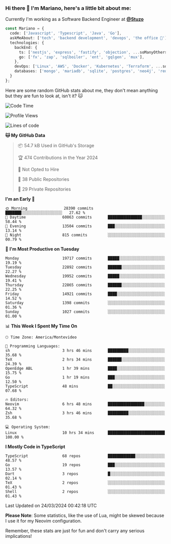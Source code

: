 ### Hi there 👋 I'm Mariano, here's a little bit about me:

Currently I'm working as a Software Backend Engineer at [**@Stuzo**](https://www.stuzo.com/)

```ts
const Mariano = {
  code: ['Javascript', 'Typescript', 'Java', 'Go'],
  askMeAbout: ['tech', 'backend development', 'devops', 'the office 💼'],
  technologies: {
    backEnd: {
      ts: ['nestjs', 'express', 'fastify', 'objection', ...soManyOthersFrameworks],
      go: ['fx', 'zap', 'sqlboiler', 'ent', 'gqlgen', 'mux'],
    },
    devOps: ['Linux', 'AWS', 'Docker', 'Kubernetes', 'Terraform', ...soManyOthersTools],
    databases: ['mongo', 'mariadb', 'sqlite', 'postgres', 'neo4j', 'redis', ...],
  }
};
```

Here are some random GitHub stats about me, they don't mean anything but they are fun to look at, isn't it? 🐱

<!--START_SECTION:waka-->
![Code Time](http://img.shields.io/badge/Code%20Time-1%2C790%20hrs%2032%20mins-blue)

![Profile Views](http://img.shields.io/badge/Profile%20Views-2-blue)

![Lines of code](https://img.shields.io/badge/From%20Hello%20World%20I%27ve%20Written-18.4%20million%20lines%20of%20code-blue)

**🐱 My GitHub Data** 

> 📦 54.7 kB Used in GitHub's Storage 
 > 
> 🏆 474 Contributions in the Year 2024
 > 
> 🚫 Not Opted to Hire
 > 
> 📜 38 Public Repositories 
 > 
> 🔑 29 Private Repositories 
 > 
**I'm an Early 🐤** 

```text
🌞 Morning                28390 commits       ███████░░░░░░░░░░░░░░░░░░   27.62 % 
🌆 Daytime                60063 commits       ███████████████░░░░░░░░░░   58.44 % 
🌃 Evening                13504 commits       ███░░░░░░░░░░░░░░░░░░░░░░   13.14 % 
🌙 Night                  815 commits         ░░░░░░░░░░░░░░░░░░░░░░░░░   00.79 % 
```
📅 **I'm Most Productive on Tuesday** 

```text
Monday                   19717 commits       █████░░░░░░░░░░░░░░░░░░░░   19.19 % 
Tuesday                  22892 commits       ██████░░░░░░░░░░░░░░░░░░░   22.27 % 
Wednesday                19952 commits       █████░░░░░░░░░░░░░░░░░░░░   19.41 % 
Thursday                 22865 commits       ██████░░░░░░░░░░░░░░░░░░░   22.25 % 
Friday                   14921 commits       ████░░░░░░░░░░░░░░░░░░░░░   14.52 % 
Saturday                 1398 commits        ░░░░░░░░░░░░░░░░░░░░░░░░░   01.36 % 
Sunday                   1027 commits        ░░░░░░░░░░░░░░░░░░░░░░░░░   01.00 % 
```


📊 **This Week I Spent My Time On** 

```text
🕑︎ Time Zone: America/Montevideo

💬 Programming Languages: 
sh                       3 hrs 46 mins       █████████░░░░░░░░░░░░░░░░   35.68 % 
TeX                      2 hrs 34 mins       ██████░░░░░░░░░░░░░░░░░░░   24.39 % 
OpenEdge ABL             1 hr 39 mins        ████░░░░░░░░░░░░░░░░░░░░░   15.75 % 
Go                       1 hr 19 mins        ███░░░░░░░░░░░░░░░░░░░░░░   12.50 % 
TypeScript               48 mins             ██░░░░░░░░░░░░░░░░░░░░░░░   07.68 % 

🔥 Editors: 
Neovim                   6 hrs 48 mins       ████████████████░░░░░░░░░   64.32 % 
Zsh                      3 hrs 46 mins       █████████░░░░░░░░░░░░░░░░   35.68 % 

💻 Operating System: 
Linux                    10 hrs 34 mins      █████████████████████████   100.00 % 
```

**I Mostly Code in TypeScript** 

```text
TypeScript               68 repos            ████████████░░░░░░░░░░░░░   48.57 % 
Go                       19 repos            ███░░░░░░░░░░░░░░░░░░░░░░   13.57 % 
Dart                     3 repos             █░░░░░░░░░░░░░░░░░░░░░░░░   02.14 % 
TeX                      2 repos             ░░░░░░░░░░░░░░░░░░░░░░░░░   01.43 % 
Shell                    2 repos             ░░░░░░░░░░░░░░░░░░░░░░░░░   01.43 % 
```




 Last Updated on 24/03/2024 00:42:18 UTC
<!--END_SECTION:waka-->

**Please Note**: Some statistics, like the use of Lua, might be skewed because I use it for my Neovim configuration.

Remember, these stats are just for fun and don't carry any serious implications!
